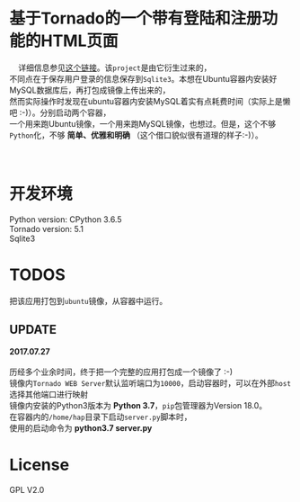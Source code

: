 # 基于Tornado的一个带有登陆和注册功能的HTML页面
&nbsp;&nbsp;&nbsp;&nbsp;详细信息参见[这个链接](https://github.com/Iflier/TornadoLoginPage)。该`project`是由它衍生过来的，</br>
不同点在于保存用户登录的信息保存到`Sqlite3`。本想在Ubuntu容器内安装好MySQL数据库后，再打包成镜像上传出来的，</br>
然而实际操作时发现在ubuntu容器内安装MySQL着实有点耗费时间（实际上是懒吧 :-)）。分别启动两个容器，</br>
一个用来跑Ubuntu镜像，一个用来跑MySQL镜像，也想过。但是，这个不够`Python`化，不够 **简单、优雅和明确** （这个借口貌似很有道理的样子:-)）。</br>
</br>
</br>
# 开发环境
Python version: CPython 3.6.5</br>
Tornado version: 5.1</br>
Sqlite3</br>
# TODOS
把该应用打包到`ubuntu`镜像，从容器中运行。</br>
## UPDATE
**2017.07.27**</br>
</br>
历经多个业余时间，终于把一个完整的应用打包成一个镜像了 :-)</br>
镜像内`Tornado WEB Server`默认监听端口为`10000`，启动容器时，可以在外部`host`选择其他端口进行映射</br>
镜像内安装的Python3版本为 **Python 3.7**，`pip`包管理器为Version 18.0。</br>
在容器内的`/home/hap`目录下启动`server.py`脚本时，</br>
使用的启动命令为 **python3.7 server.py**</br>

# License
GPL V2.0</br>